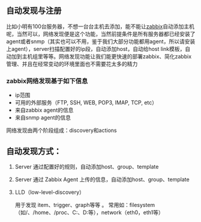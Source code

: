 ## 自动发现与注册

比如小明有100台服务器，不想一台台主机去添加，能不能让[zabbix](http://www.ttlsa.com/monitor/zabbix/)自动添加主机呢，当然可以，网络发现便是这个功能，当然前提条件是所有服务器都已经安装了agent或者snmp（其实也可以不用，鉴于我们大部分功能都用agent，所以请安装上agent），server扫描配置好的ip段，自动添加host，自动给host link模板，自动加到主机组里等等。网络发现功能让我们能更快速的部署zabbix、简化zabbix管理、并且在经常变动的环境里面也不需要花太多的精力 

### zabbix网络发现基于如下信息

- ip范围
- 可用的外部服务（FTP, SSH, WEB, POP3, IMAP, TCP, etc）
- 来自zabbix agent的信息
- 来自snmp agent的信息

网络发现由两个阶段组成：discovery和actions

## 自动发现方式：

1. Server 通过配置好的规则，自动添加host、group、template 

2. Server 通过 Zabbix Agent 上传的信息，自动添加host、group、template 

3. LLD（low-level-discovery）

   用于发现 item、trigger、graph等等 。 常用如：filesystem（如/、/home、/proc、C:、D:等），network（eth0，eth1等） 